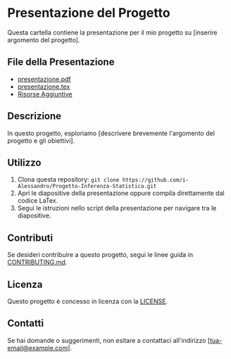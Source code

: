 # Presentazione del Progetto

Questa cartella contiene la presentazione per il mio progetto su [inserire argomento del progetto].

## File della Presentazione

- [presentazione.pdf](link-alle-diapositive-della-presentazione)
- [presentazione.tex](link-allo-script-della-presentazione)
- [Risorse Aggiuntive](link-alle-risorse-aggiuntive)

## Descrizione

In questo progetto, esploriamo [descrivere brevemente l'argomento del progetto e gli obiettivi].

## Utilizzo

1. Clona questa repository: `git clone https://github.com/i-Alessandro/Progetto-Inferenza-Statistica.git`
2. Apri le diapositive della presentazione oppure compila direttamente dal codice LaTex.
3. Segui le istruzioni nello script della presentazione per navigare tra le diapositive.

## Contributi

Se desideri contribuire a questo progetto, segui le linee guida in [CONTRIBUTING.md](link-alle-linee-guida-per-i-contributi).

## Licenza

Questo progetto è concesso in licenza con la [LICENSE](link-al-file-della-licenza).

## Contatti

Se hai domande o suggerimenti, non esitare a contattaci all'indirizzo [tua-email@example.com].
